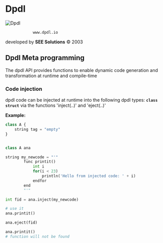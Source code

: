 # Dpdl

![Dpdl](https://www.dpdl.io/images/dpdl-io.png)

				www.dpdl.io

developed by
**SEE Solutions**
&copy; 2003	


## Dpdl Meta programming

The dpdl API provides functions to enable dynamic code generation and transformation at runtime and compile-time


### Code injection

dpdl code can be injected at runtime into the following dpdl types: **`class`** **`struct`** via the functions 'inject(..)' and 'eject(..)'


**Example:**

```python
class A {
	string tag = "empty"
}


class A ana

string my_newcode = "'"
		func printit()
			int i
			for(i < 23)
				println('Hello from injected code: ' + i)
			endfor
		end
		"'"

int fid = ana.inject(my_newcode)

# use it
ana.printit()

ana.eject(fid)

ana.printit()
# function will not be found

```

